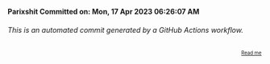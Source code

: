 **Parixshit Committed on: Mon, 17 Apr 2023 06:26:07 AM** <!-- 8935634e-b4e3-43e5-97ef-9c7e26497bda -->

###### This is an automated commit generated by a GitHub Actions workflow.

<div align="right"><sub><sup><a href="https://github.com/Parixshit/AutoCommit.git">Read me</a></sup></sub></div>
